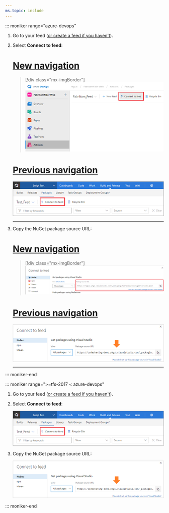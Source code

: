 ```yaml
---
ms.topic: include
---
```


::: moniker range="azure-devops"

1. Go to your feed ([or create a feed if you haven't](../../feeds/create-feed.md)). 

1. Select **Connect to feed**:

    # [New navigation](#tab/new-nav)
    > [!div class="mx-imgBorder"] 
    >![Connect to feed button on the upper right of the page](../_img/connect-to-feed-azure-devops-newnav.png)
    > 

    # [Previous navigation](#tab/previous-nav)
    ![Connect to feed button on the upper right of the page](../_img/connect-to-feed.png)

   ---
   
1. Copy the NuGet package source URL:

    # [New navigation](#tab/new-nav)
    > [!div class="mx-imgBorder"] 
    >![NuGet package source URL in the Connect to feed dialog box](../_img/nuget-consume-url-azure-devops-newnav.png)
    > 

    # [Previous navigation](#tab/previous-nav)
    ![NuGet package source URL in the Connect to feed dialog box](../_img/nuget-consume-url.png)

   ---

::: moniker-end

::: moniker range=">=tfs-2017 < azure-devops"

1. Go to your feed ([or create a feed if you haven't](../../feeds/create-feed.md)). 

1. Select **Connect to feed**:

    ![Connect to feed button on the upper right of the page](../_img/connect-to-feed.png)
   
1. Copy the NuGet package source URL:

    ![NuGet package source URL in the Connect to feed dialog box](../_img/nuget-consume-url.png)

::: moniker-end
   

